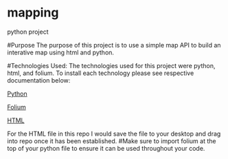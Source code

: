 # mapping
python project

#Purpose
The purpose of this project is to use a simple map API to build an interative map using html and python.

#Technologies Used:
The technologies used for this project were python, html, and folium. 
To install each technology please see respective documentation below:

[Python](https://www.python.org/)

[Folium](https://python-visualization.github.io/folium/)

[HTML](https://html.com/)

For the HTML file in this repo I would save the file to your desktop and drag into repo once it has been established.
#Make sure to import folium at the top of your python file to ensure it can be used throughout your code.

